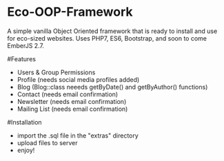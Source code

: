 # Eco-OOP-Framework
A simple vanilla Object Oriented framework that is ready to install and use for eco-sized websites. Uses PHP7, ES6, Bootstrap, and soon to come EmberJS 2.7.

#Features
- Users & Group Permissions
- Profile (needs social media profiles added)
- Blog (Blog::class neeeds getByDate() and getByAuthor() functions)
- Contact (needs email confirmation)
- Newsletter (needs email confirmation)
- Mailing List (needs email confirmation)

#Installation
- import the .sql file in the "extras" directory 
- upload files to server
- enjoy!
